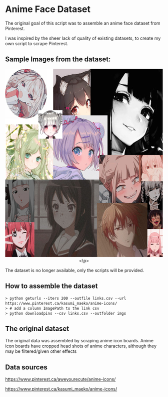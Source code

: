 # Anime Face Dataset
The original goal of this script was to assemble an anime face dataset from Pinterest.

I was inspired by the sheer lack of quality of existing datasets, to create my own script to scrape Pinterest.

## Sample Images from the dataset:
<p align="center">
<img src="images.jpg" width="600" height="600" />
<\p>

The dataset is no longer available, only the scripts will be provided.

## How to assemble the dataset
```
> python geturls --iters 200 --outfile links.csv --url https://www.pinterest.ca/kasumi_maeko/anime-icons/
> # add a column ImagePath to the link csv
> python downloadpins --csv links.csv --outfolder imgs
```

## The original dataset
The original data was assembled by scraping anime icon boards. Anime icon boards have cropped head shots of anime characters, although they may be filtered/given other effects

## Data sources

https://www.pinterest.ca/aweyourecute/anime-icons/

https://www.pinterest.ca/kasumi_maeko/anime-icons/
